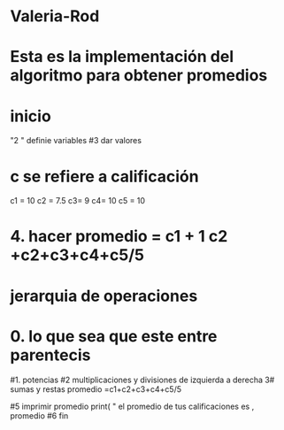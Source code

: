 # Valeria-Rod
# Esta es la implementación del algoritmo para obtener promedios
# inicio
"2 "  definie variables
#3 dar valores

# c se refiere a calificación
c1 = 10 
c2 = 7.5
c3= 9
c4= 10
c5 = 10

# 4. hacer promedio  = c1 + 1 c2 +c2+c3+c4+c5/5

# jerarquia de operaciones
# 0. lo que sea que este entre parentecis
#1. potencias 
#2 multiplicaciones y divisiones de izquierda a derecha 
3# sumas y restas
promedio =c1+c2+c3+c4+c5/5

#5 imprimir promedio
print( " el promedio de tus calificaciones es  , promedio 
#6 fin 
